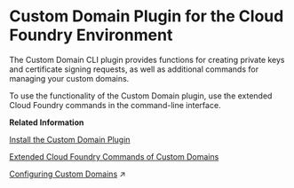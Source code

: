 <!-- loio1832fcd1eec9415694de50f620e5a522 -->

# Custom Domain Plugin for the Cloud Foundry Environment

The Custom Domain CLI plugin provides functions for creating private keys and certificate signing requests, as well as additional commands for managing your custom domains.

To use the functionality of the Custom Domain plugin, use the extended Cloud Foundry commands in the command-line interface.

**Related Information**  


[Install the Custom Domain Plugin](install-the-custom-domain-plugin-9f98dd0.md "Use the Custom Domain CLI plugin to configure and manage your custom domains.")

[Extended Cloud Foundry Commands of Custom Domains](extended-cloud-foundry-commands-of-custom-domains-4333dc9.md "The Custom Domain plugin includes commands that you can use to configure and manage your custom domains.")

[Configuring Custom Domains](https://help.sap.com/viewer/74af813c7ee2457cb5eddca0cc70a0c1/Cloud/en-US/1c6c729595f144d9a0bec1b4e2ef1299.html "To make sure that your domain is trusted and all application data is protected, you must first set up secure TLS/SSL communication. Then, make your application reachable via the custom domain and route traffic to it.") :arrow_upper_right:

